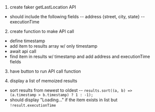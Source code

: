 1. create faker getLastLocation API 
- should include the following fields 
-- address {street, city, state}
-- executionTime

2. create function to make API call
- define timestamp
- add item to results array w/ only timestamp
- await api call
- find item in results w/ timestamp and add address and executionTime fields

3. have button to run API call function

4. display a list of memoized results 
- sort results from newest to oldest 
-- `results.sort((a, b) => (a.timestamp > b.timestamp) ? 1 : -1);`
- should display "Loading..." if the item exists in list but `!result.executionTime`
